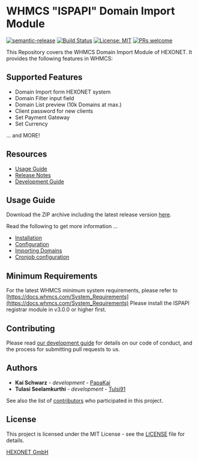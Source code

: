 # WHMCS "ISPAPI" Domain Import Module #

[![semantic-release](https://img.shields.io/badge/%20%20%F0%9F%93%A6%F0%9F%9A%80-semantic--release-e10079.svg)](https://github.com/semantic-release/semantic-release)
[![Build Status](https://travis-ci.com/hexonet/whmcs-ispapi-domainimport.svg?branch=master)](https://travis-ci.com/hexonet/whmcs-ispapi-domainimport)
[![License: MIT](https://img.shields.io/badge/License-MIT-blue.svg)](https://opensource.org/licenses/MIT)
[![PRs welcome](https://img.shields.io/badge/PRs-welcome-brightgreen.svg)](https://github.com/hexonet/whmcs-ispapi-domainimport/blob/master/CONTRIBUTING.md)

This Repository covers the WHMCS Domain Import Module of HEXONET. It provides the following features in WHMCS:

## Supported Features ##

* Domain Import form HEXONET system
* Domain Filter input field
* Domain List preview (10k Domains at max.)
* Client password for new clients
* Set Payment Gateway
* Set Currency

... and MORE!

## Resources ##

* [Usage Guide](https://github.com/hexonet/whmcs-ispapi-domainimport/wiki/Usage-Guide)
* [Release Notes](https://github.com/hexonet/whmcs-ispapi-domainimport/releases)
* [Development Guide](https://github.com/hexonet/whmcs-ispapi-domainimport/wiki/Development-Guide)

## Usage Guide ##

Download the ZIP archive including the latest release version [here](https://github.com/hexonet/whmcs-ispapi-domainimport/raw/master/whmcs-ispapi-domainimport-latest.zip).

Read the following to get more information ...

* [Installation](https://github.com/hexonet/whmcs-ispapi-domainimport/wiki/Usage-Guide#installation)
* [Configuration](https://github.com/hexonet/whmcs-ispapi-domainimport/wiki/Usage-Guide#configuration)
* [Importing Domains](https://github.com/hexonet/whmcs-ispapi-domainimport/wiki/Usage-Guide#import-domains)
* [Cronjob configuration](https://github.com/hexonet/whmcs-ispapi-domainimport/wiki/Usage-Guide#cronjob-configuration)

## Minimum Requirements ##

For the latest WHMCS minimum system requirements, please refer to
[https://docs.whmcs.com/System_Requirements](https://docs.whmcs.com/System_Requirements)
Please install the ISPAPI registrar module in v3.0.0 or higher first.

## Contributing ##

Please read [our development guide](https://github.com/hexonet/whmcs-ispapi-domainimport/wiki/Development-Guide) for details on our code of conduct, and the process for submitting pull requests to us.

## Authors ##

* **Kai Schwarz** - *development* - [PapaKai](https://github.com/papakai)
* **Tulasi Seelamkurthi** - *development* - [Tulsi91](https://github.com/tulsi91)

See also the list of [contributors](https://github.com/hexonet/whmcs-ispapi-domainimport/graphs/contributors) who participated in this project.

## License ##

This project is licensed under the MIT License - see the [LICENSE](https://github.com/hexonet/whmcs-ispapi-domainimport/blob/master/LICENSE) file for details.

[HEXONET GmbH](https://hexonet.net)

